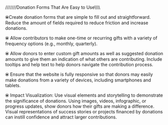 ///////Donation Forms That Are Easy to Use\\\\\\\

⦿Create donation forms that are simple to fill out and straightforward. Reduce the amount of fields required to reduce friction and increase donations.

⦿ Allow contributors to make one-time or recurring gifts with a variety of frequency options (e.g., monthly, quarterly).

⦿ Allow donors to enter custom gift amounts as well as suggested donation amounts to give them an indication of what others are contributing. Include tooltips and help text to help donors navigate the contribution process.

⦿ Ensure that the website is fully responsive so that donors may easily make donations from a variety of devices, including smartphones and tablets.

⦿ Impact Visualization: Use visual elements and storytelling to demonstrate the significance of donations. Using images, videos, infographic, or progress updates, show donors how their gifts are making a difference. Visual representations of success stories or projects financed by donations can instill confidence and attract larger contributions.
